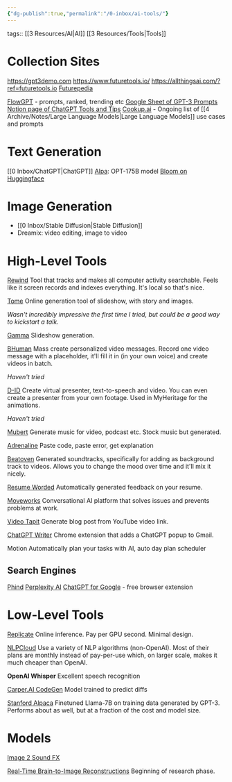 ```yaml
---
{"dg-publish":true,"permalink":"/0-inbox/ai-tools/"}
---
```


tags:: [[3 Resources/AI\|AI]] [[3 Resources/Tools\|Tools]]

# Collection Sites
https://gpt3demo.com
https://www.futuretools.io/
https://allthingsai.com/?ref=futuretools.io
[Futurepedia](https://www.futurepedia.io/)

[FlowGPT](https://flowgpt.com) - prompts, ranked, trending etc
[Google Sheet of GPT-3 Prompts](https://docs.google.com/spreadsheets/d/1EuciDyKqFg2CIoQS89tF238oGtJq8a4mRx8kV9eA1Lc/edit#gid=2011839893)
[Notion page of ChatGPT Tools and Tips](https://entreresource.notion.site/ChatGPT-Prompts-Tools-and-Tips-91a2343b03f3428cb7b2f4298f938733)
[Cookup.ai](https://cookup.ai/) - Ongoing list of [[4 Archive/Notes/Large Language Models\|Large Language Models]] use cases and prompts

# Text Generation
[[0 Inbox/ChatGPT\|ChatGPT]]
[Alpa](https://opt.alpa.ai/): OPT-175B model
[Bloom on Huggingface](https://huggingface.co/bigscience/bloom)

# Image Generation
- [[0 Inbox/Stable Diffusion\|Stable Diffusion]]
- Dreamix: video editing, image to video

# High-Level Tools

[Rewind](https://www.rewind.ai/)
Tool that tracks and makes all computer activity searchable.
Feels like it screen records and indexes everything. It's local so that's nice.

[Tome](https://beta.tome.app/)
Online generation tool of slideshow, with story and images.

*Wasn't incredibly impressive the first time I tried, but could be a good way to kickstart a talk.*

[Gamma](https://gamma.app/)
Slideshow generation.

[BHuman](https://www.bhuman.ai/)
Mass create personalized video messages.
Record one video message with a placeholder, it'll fill it in (in your own voice) and create videos in batch.

*Haven't tried*

[D-ID](https://www.d-id.com/)
Create virtual presenter, text-to-speech and video.
You can even create a presenter from your own footage.
Used in MyHeritage for the animations.

*Haven't tried*

[Mubert](https://mubert.com)
Generate music for video, podcast etc.
Stock music but generated.

[Adrenaline](https://useadrenaline.com/)
Paste code, paste error, get explanation

[Beatoven](https://www.beatoven.ai/)
Generated soundtracks, specifically for adding as background track to videos. Allows you to change the mood over time and it'll mix it nicely.

[Resume Worded](https://resumeworded.com)
Automatically generated feedback on your resume.

[Moveworks](https://www.moveworks.com/)
Conversational AI platform that solves issues and prevents problems at work.

[Video Tapit](https://videotapit.com)
Generate blog post from YouTube video link.

[ChatGPT Writer](https://chatgptwriter.ai/)
Chrome extension that adds a ChatGPT popup to Gmail.

Motion
Automatically plan your tasks with AI, auto day plan scheduler

## Search Engines
[Phind](https://phind.com/)
[Perplexity AI](https://www.perplexity.ai/)
[ChatGPT for Google](https://chrome.google.com/webstore/detail/chatgpt-for-google/jgjaeacdkonaoafenlfkkkmbaopkbilf) - free browser extension

# Low-Level Tools

[Replicate](https://replicate.com) 
Online inference. Pay per GPU second. Minimal design.

[NLPCloud](https://nlpcloud.com/)
Use a variety of NLP algorithms (non-OpenAI). Most of their plans are monthly instead of pay-per-use which, on larger scale, makes it much cheaper than OpenAI.

**OpenAI Whisper**
Excellent speech recognition

[Carper.AI CodeGen](https://carper.ai/diff-models-a-new-way-to-edit-code/)
Model trained to predict diffs

[Stanford Alpaca](https://alpaca-ai-custom2.ngrok.io)
Finetuned Llama-7B on training data generated by GPT-3. Performs about as well, but at a fraction of the cost and model size.

# Models

[Image 2 Sound FX](https://huggingface.co/spaces/fffiloni/image-to-sound-fx)

[Real-Time Brain-to-Image Reconstructions](https://medarc.notion.site/Real-Time-Brain-to-Image-Reconstructions-e1116f115715456a96bb053a304b6292)
Beginning of research phase.

